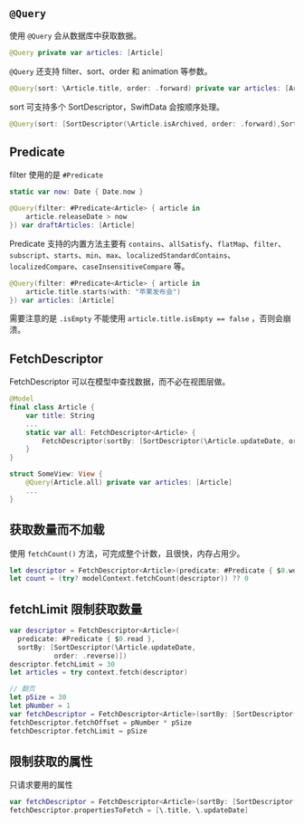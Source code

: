 
## `@Query`
使用 `@Query` 会从数据库中获取数据。

```swift
@Query private var articles: [Article]
```

`@Query` 还支持 filter、sort、order 和 animation 等参数。

```swift
@Query(sort: \Article.title, order: .forward) private var articles: [Article]
```

sort 可支持多个 SortDescriptor，SwiftData 会按顺序处理。

```swift
@Query(sort: [SortDescriptor(\Article.isArchived, order: .forward),SortDescriptor(\Article.updateDate, order: .reverse)]) var articles: [Article]
```

## Predicate

filter 使用的是 `#Predicate` 

```swift
static var now: Date { Date.now }

@Query(filter: #Predicate<Article> { article in
    article.releaseDate > now
}) var draftArticles: [Article]
```

Predicate 支持的内置方法主要有 `contains`、`allSatisfy`、`flatMap`、`filter`、`subscript`、`starts`、`min`、`max`、`localizedStandardContains`、`localizedCompare`、`caseInsensitiveCompare` 等。

```swift
@Query(filter: #Predicate<Article> { article in
    article.title.starts(with: "苹果发布会")
}) var articles: [Article]
```

需要注意的是 `.isEmpty`  不能使用  `article.title.isEmpty == false` ，否则会崩溃。

## FetchDescriptor

FetchDescriptor 可以在模型中查找数据，而不必在视图层做。

```swift
@Model
final class Article {
    var title: String
    ...
    static var all: FetchDescriptor<Article> {
        FetchDescriptor(sortBy: [SortDescriptor(\Article.updateDate, order: .reverse)])
    }
}

struct SomeView: View {   
    @Query(Article.all) private var articles: [Article]
    ...
}
```

## 获取数量而不加载

使用 `fetchCount()` 方法，可完成整个计数，且很快，内存占用少。

```swift
let descriptor = FetchDescriptor<Article>(predicate: #Predicate { $0.words > 50 })
let count = (try? modelContext.fetchCount(descriptor)) ?? 0
```

## fetchLimit 限制获取数量

```swift
var descriptor = FetchDescriptor<Article>(
  predicate: #Predicate { $0.read },
  sortBy: [SortDescriptor(\Article.updateDate,
           order: .reverse)])
descriptor.fetchLimit = 30
let articles = try context.fetch(descriptor)

// 翻页
let pSize = 30
let pNumber = 1
var fetchDescriptor = FetchDescriptor<Article>(sortBy: [SortDescriptor(\Article.updateDate, order: .reverse)])
fetchDescriptor.fetchOffset = pNumber * pSize
fetchDescriptor.fetchLimit = pSize
```

## 限制获取的属性

只请求要用的属性

```swift
var fetchDescriptor = FetchDescriptor<Article>(sortBy: [SortDescriptor(\.updateDate, order: .reverse)])
fetchDescriptor.propertiesToFetch = [\.title, \.updateDate]
```
